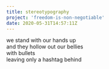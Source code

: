```yaml
---
title: stereotypography
project: 'freedom-is-non-negotiable'
date: 2020-05-31T14:57:11Z
---
```

we stand with our hands up  
and they hollow out our bellies  
with bullets  
leaving only a hashtag behind
